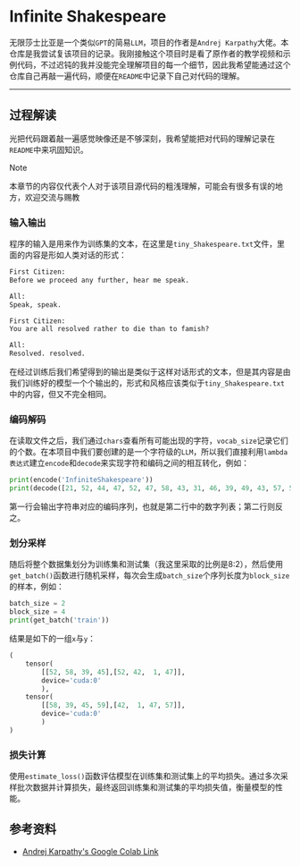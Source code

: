 # Infinite Shakespeare

无限莎士比亚是一个类似`GPT`的简易`LLM`，项目的作者是`Andrej Karpathy`大佬。本仓库是我尝试复该项目的记录。我刚接触这个项目时是看了原作者的教学视频和示例代码，不过迟钝的我并没能完全理解项目的每一个细节，因此我希望能通过这个仓库自己再敲一遍代码，顺便在`README`中记录下自己对代码的理解。

---

## 过程解读

光把代码跟着敲一遍感觉映像还是不够深刻，我希望能把对代码的理解记录在`README`中来巩固知识。

>[!Note]
>本章节的内容仅代表个人对于该项目源代码的粗浅理解，可能会有很多有误的地方，欢迎交流与赐教

### 输入输出

程序的输入是用来作为训练集的文本，在这里是`tiny_Shakespeare.txt`文件，里面的内容是形如人类对话的形式：

```txt
First Citizen:
Before we proceed any further, hear me speak.

All:
Speak, speak.

First Citizen:
You are all resolved rather to die than to famish?

All:
Resolved. resolved.
```

在经过训练后我们希望得到的输出是类似于这样对话形式的文本，但是其内容是由我们训练好的模型一个个输出的，形式和风格应该类似于`tiny_Shakespeare.txt`中的内容，但又不完全相同。

### 编码解码

在读取文件之后，我们通过`chars`查看所有可能出现的字符，`vocab_size`记录它们的个数。在本项目中我们要创建的是一个字符级的`LLM`，所以我们直接利用`lambda表达式`建立`encode`和`decode`来实现字符和编码之间的相互转化，例如：

```python
print(encode('InfiniteShakespeare'))
print(decode([21, 52, 44, 47, 52, 47, 58, 43, 31, 46, 39, 49, 43, 57, 54, 43, 39, 56, 43]))
```

第一行会输出字符串对应的编码序列，也就是第二行中的数字列表；第二行则反之。

### 划分采样

随后将整个数据集划分为训练集和测试集（我这里采取的比例是8:2），然后使用`get_batch()`函数进行随机采样，每次会生成`batch_size`个序列长度为`block_size`的样本，例如：

```python
batch_size = 2
block_size = 4
print(get_batch('train'))
```

结果是如下的一组`x`与`y`：

```python
(
    tensor(
        [[52, 58, 39, 45],[52, 42,  1, 47]], 
        device='cuda:0'
        ), 
    tensor(
        [[58, 39, 45, 59],[42,  1, 47, 57]], 
        device='cuda:0'
        )
)
```

### 损失计算

使用`estimate_loss()`函数评估模型在训练集和测试集上的平均损失。通过多次采样批次数据并计算损失，最终返回训练集和测试集的平均损失值，衡量模型的性能。

## 参考资料

- [Andrej Karpathy's Google Colab Link](https://colab.research.google.com/drive/1JMLa53HDuA-i7ZBmqV7ZnA3c_fvtXnx-?usp=sharing#scrollTo=hoelkOrFY8bN)
